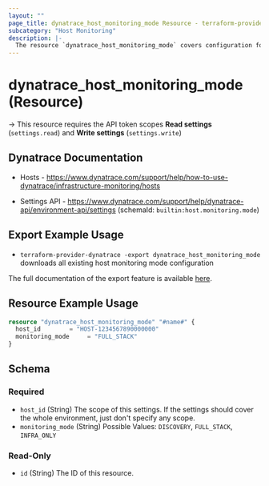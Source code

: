 ```yaml
---
layout: ""
page_title: dynatrace_host_monitoring_mode Resource - terraform-provider-dynatrace"
subcategory: "Host Monitoring"
description: |-
  The resource `dynatrace_host_monitoring_mode` covers configuration for host monitoring mode
---
```


# dynatrace_host_monitoring_mode (Resource)

-> This resource requires the API token scopes **Read settings** (`settings.read`) and **Write settings** (`settings.write`)

## Dynatrace Documentation

- Hosts - https://www.dynatrace.com/support/help/how-to-use-dynatrace/infrastructure-monitoring/hosts

- Settings API - https://www.dynatrace.com/support/help/dynatrace-api/environment-api/settings (schemaId: `builtin:host.monitoring.mode`)

## Export Example Usage

- `terraform-provider-dynatrace -export dynatrace_host_monitoring_mode` downloads all existing host monitoring mode configuration

The full documentation of the export feature is available [here](https://registry.terraform.io/providers/dynatrace-oss/dynatrace/latest/docs/guides/export-v2).

## Resource Example Usage

```terraform
resource "dynatrace_host_monitoring_mode" "#name#" {
  host_id        = "HOST-1234567890000000"
  monitoring_mode     = "FULL_STACK"
}
```

<!-- schema generated by tfplugindocs -->
## Schema

### Required

- `host_id` (String) The scope of this settings. If the settings should cover the whole environment, just don't specify any scope.
- `monitoring_mode` (String) Possible Values: `DISCOVERY`, `FULL_STACK`, `INFRA_ONLY`

### Read-Only

- `id` (String) The ID of this resource.
 